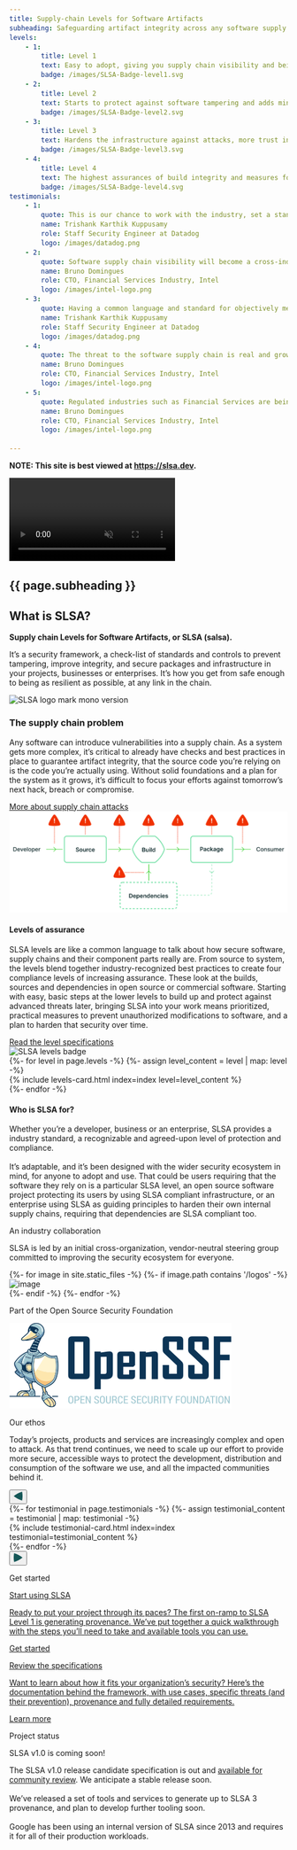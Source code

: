 ```yaml
---
title: Supply-chain Levels for Software Artifacts
subheading: Safeguarding artifact integrity across any software supply chain
levels:
    - 1:
        title: Level 1
        text: Easy to adopt, giving you supply chain visibility and being able to generate provenance
        badge: /images/SLSA-Badge-level1.svg
    - 2:
        title: Level 2
        text: Starts to protect against software tampering and adds minimal build integrity guarantees
        badge: /images/SLSA-Badge-level2.svg
    - 3:
        title: Level 3
        text: Hardens the infrastructure against attacks, more trust integrated into complex systems
        badge: /images/SLSA-Badge-level3.svg
    - 4:
        title: Level 4
        text: The highest assurances of build integrity and measures for dependency management in place
        badge: /images/SLSA-Badge-level4.svg
testimonials:
    - 1:
        quote: This is our chance to work with the industry, set a standard which we can all agree to, and work together to raise the collective bar.
        name: Trishank Karthik Kuppusamy
        role: Staff Security Engineer at Datadog
        logo: /images/datadog.png
    - 2:
        quote: Software supply chain visibility will become a cross-industry need to establish best practices and trusted evidence in each link.
        name: Bruno Domingues
        role: CTO, Financial Services Industry, Intel
        logo: /images/intel-logo.png
    - 3:
        quote: Having a common language and standard for objectively measuring our supply chain security is a must in order to even begin meeting EO 14028.
        name: Trishank Karthik Kuppusamy
        role: Staff Security Engineer at Datadog
        logo: /images/datadog.png
    - 4:
        quote: The threat to the software supply chain is real and growing, 650% from the last year. However, changing development process without slowing down is a major barrier.
        name: Bruno Domingues
        role: CTO, Financial Services Industry, Intel
        logo: /images/intel-logo.png
    - 5:
        quote: Regulated industries such as Financial Services are being more vocal on defining their responsibility on the software supply chain. Having control and traceability as a requirement is taking shape.
        name: Bruno Domingues
        role: CTO, Financial Services Industry, Intel
        logo: /images/intel-logo.png

---
```

<!--{% if false %}-->

**NOTE: This site is best viewed at https://slsa.dev.**

<!--{% endif %}-->

<!-- Hero -->
<section class="hero home flex justify-center items-center relative">
    <video class="absolute object-cover h-full w-full z-0" autoplay muted loop>
      <source src="images/v1.mp4" type="video/mp4">
      Your browser does not support the video tag.
    </video>
    <div class="wrapper inner text-green z-20">
        <h1 class="md:pr-32">{{ page.subheading }}</h1>
    </div>
</section>

<section class="section intro bg-light-green flex justify-center items-center pt-32 pb-16">
    <div class="wrapper inner w-full">
        <div class="flex flex-wrap justify-between items-center">
            <div class="text w-full md:w-1/2">
                <h2 class="h2 mb-8">What is SLSA?</h2>
                <p><strong>Supply chain Levels for Software Artifacts, or SLSA (salsa).</strong></p>
                <p>It’s a security framework, a check-list of standards and controls to prevent tampering, improve integrity, and secure packages and infrastructure in your projects, businesses or enterprises. It’s how you get from safe enough to being as resilient as possible, at any link in the chain.</p>
            </div>
            <div class="w-full md:w-1/3 md:mt-0 mt-8">
                <img src="images/logo-mono.svg" alt="SLSA logo mark mono version">
            </div>
        </div>
    </div>
</section>
<section class="section bg-white flex flex-col justify-center items-center">
    <div class="wrapper inner w-full">
        <div class="flex flex-wrap justify-between items-start">
            <div class="text w-full md:w-1/3">
                <h3 class="h2 p-0">The supply chain problem</h3>
            </div>
            <div class="w-full md:w-1/2 md:mt-0 mt-8">
                <p>Any software can introduce vulnerabilities into a supply chain. As a system gets more complex, it’s critical to already have checks and best practices in place to guarantee artifact integrity, that the source code you’re relying on is the code you’re actually using. Without solid foundations and a plan for the system as it grows, it’s difficult to focus your efforts against tomorrow’s next hack, breach or compromise.</p>
                <a href="spec/{{ site.current_spec_version }}/#supply-chain-threats" class="cta-link h5 font-semibold mt-8">More about supply chain attacks</a>
            </div>
        </div>
        <img class="mt-16 mx-auto w-full md:w-3/4" src="images/SupplyChainDiagram.svg" alt="the supply chain problem image">
    </div>
</section>
<section class="section bg-pastel-green flex flex-col justify-center items-center">
    <div class="wrapper inner w-full">
        <div class="flex flex-wrap justify-between items-center">
            <div class="text w-full md:w-1/2">
                <h4 class="h2 mb-8">Levels of assurance</h4>
                <p>SLSA levels are like a common language to talk about how secure software, supply chains and their component parts really are. From source to system, the levels blend together industry-recognized best practices to create four compliance levels of increasing assurance.
                These look at the builds, sources and dependencies in open source or commercial software. Starting with easy, basic steps at the lower levels to build up and protect against advanced threats later, bringing SLSA into your work means prioritized, practical measures to prevent unauthorized modifications to software, and a plan to harden that security over time.</p>
                <a href="spec/{{ site.current_spec_version }}/levels" class="cta-link h5 font-semibold mt-8">Read the level specifications</a>
            </div>
            <div class="w-full md:w-2/4 md:mt-0 mt-8 pl-12">
                <img class="w-3/4 mx-auto" src="images/badge-exploded.svg" alt="SLSA levels badge">
            </div>
        </div>
        <div class="flex flex-wrap justify-between items-center mt-16 md:-ml-4">
          {%- for level in page.levels -%}
          {%- assign level_content = level | map: level -%}
              <div class="w-full md:w-1/2 md:pl-4 pb-4">
                  {% include levels-card.html index=index level=level_content %}
              </div>
          {%- endfor -%}
        </div>
    </div>
</section>
<section class="section bg-white flex flex-col justify-center items-center">
    <div class="wrapper inner w-full">
        <div class="flex flex-wrap justify-between items-start">
            <div class="text w-full md:w-1/3">
                <h4 class="h2 p-0">Who is SLSA for?</h4>
            </div>
            <div class="w-full md:w-1/2 md:mt-0 mt-8">
                <p>Whether you’re a developer, business or an enterprise, SLSA provides a industry standard, a recognizable and agreed-upon level of protection and compliance.<br><br>
It’s adaptable, and it’s been designed with the wider security ecosystem in mind, for anyone to adopt and use. That could be users requiring that the software they rely on is a particular SLSA level, an open source software project protecting its users by using SLSA compliant infrastructure, or an enterprise using SLSA as guiding principles to harden their own internal supply chains, requiring that dependencies are SLSA compliant too.</p>
            </div>
        </div>
    </div>
</section>
<section class="section bg-pastel-green flex flex-col justify-center items-center">
    <div class="wrapper inner w-full">
        <div class="flex flex-col justify-center items-center mb-16 text-center md:w-2/3 relative mx-auto">
            <p class="h2 mb-10">An industry collaboration</p>
            <p>SLSA is led by an initial cross-organization, vendor-neutral steering group committed to improving the security ecosystem for everyone.</p>
        </div>
        <div class="flex flex-wrap justify-center items-center text-center w-full relative mx-auto">
            {%- for image in site.static_files -%}
                {%- if image.path contains '/logos' -%}
                    <div class="w-full md:w-1/4 mb-12">
                        <img class="mx-auto w-5/12 md:8/12 h-auto" src="{{ site.baseurl }}{{ image.path }}" alt="image" />
                    </div>
                {%- endif -%}
            {%- endfor -%}
        </div>
    </div>
    <div class="wrapper inner w-full">
        <div class="flex flex-col justify-center items-center mb-16 text-center md:w-2/3 relative mx-auto">
            <p class="h2 mb-10">Part of the Open Source Security Foundation</p>
        </div>
        <div class="flex flex-wrap justify-center items-center text-center w-full relative mx-auto">
            <div class="w-full md:w-1/4 mb-12">
                <img src="images/openssf.svg" alt="OpenSSF logo" />
            </div>
        </div>
    </div>
</section>
<section x-data="{swiper: null}" x-init="swiper = new Swiper($refs.container, {
      loop: true,
      slidesPerView: 1,
      spaceBetween: 0,
      dots: true,
      breakpoints: {
        640: {
          slidesPerView: 1,
          spaceBetween: 0,
        },
        768: {
          slidesPerView: 1,
          spaceBetween: 0,
        },
        1024: {
          slidesPerView: 1,
          spaceBetween: 0,
        },
      },
    })"
  class="section bg-white flex flex-col justify-center items-center">
    <div class="wrapper inner w-full">
        <div class="flex flex-col justify-center items-center mb-16 text-center md:w-2/3 relative mx-auto">
            <p class="h2 mb-10">Our ethos</p>
            <p>Today’s projects, products and services are increasingly complex and open to attack. As that trend continues, we need to scale up our effort to provide more secure, accessible ways to protect the development, distribution and consumption of the software we use, and all the impacted communities behind it.</p>
        </div>
      <div class="w-full md:w-2/3 relative mx-auto">
        <div class="absolute inset-y-0 left-0 z-10 flex items-center">
            <button @click="swiper.slidePrev()"
                class="-ml-2 lg:-ml-12 flex justify-center items-center w-10 h-10 focus:outline-none">
                    <svg width="16" height="17" viewBox="0 0 16 17" fill="none" xmlns="http://www.w3.org/2000/svg"><path d="M15.2033 16.6509C16.2656 11.3624 16.2656 5.93933 15.2033 0.650878C9.66355 2.45134 4.4952 5.16732 3.49691e-07 8.65088C4.4952 12.1344 9.66355 14.8504 15.2033 16.6509Z" fill="#155757"/></svg>
                </button>
        </div>
        <div class="swiper-container" x-ref="container">
            <div class="swiper-wrapper">
              <!-- Slides -->
              {%- for testimonial in page.testimonials -%}
                  {%- assign testimonial_content = testimonial | map: testimonial -%}
                  <div class="swiper-slide p-4 bg-light-green rounded-lg">
                      {% include testimonial-card.html index=index testimonial=testimonial_content %}
                  </div>
              {%- endfor -%}
            </div>
        </div>
        <div class="absolute inset-y-0 right-0 z-10 flex items-center">
            <button @click="swiper.slideNext()"
                    class="-mr-2 lg:-mr-12 flex justify-center items-center w-10 h-10 focus:outline-none">
                    <svg width="16" height="17" viewBox="0 0 16 17" fill="none" xmlns="http://www.w3.org/2000/svg"><path d="M0.796665 16.6509C-0.265559 11.3624 -0.26556 5.93933 0.796663 0.650878C6.33645 2.45134 11.5048 5.16732 16 8.65088C11.5048 12.1344 6.33645 14.8504 0.796665 16.6509Z" fill="#155757"/></svg>
            </button>
        </div>
      </div>
    </div>
</section>
<section class="section bg-light-green flex justify-center items-center">
    <div class="wrapper inner w-full">
        <div class="flex flex-col justify-center items-center text-center md:mb-16 md:w-2/3 relative mx-auto">
            <p class="h2 mb-8">Get started</p>
        </div>
        <div class="flex flex-wrap justify-center w-6/7 mx-auto md:-ml-4">
            <div class="w-full md:w-1/2 getting_started_card md:pl-4 mb-8 md:mb-0">
              <a href="get-started#reaching-slsa-level-1" class="hover:no-underline">
                  <div class="bg-white h-full rounded-lg p-10 flex flex-col">
                      <p class="h3 font-semibold mb-8 md:mb-6">Start using SLSA</p>
                      <p>Ready to put your project through its paces? The first on-ramp to SLSA Level 1 is generating provenance. We’ve put together a quick walkthrough with the steps you’ll need to take and available tools you can use.</p>
                      <p class="cta-link h5 font-semibold mt-auto pt-8 md:pt-0">Get started</p>
                  </div>
                </a>
            </div>
            <div class="w-full md:w-1/2 getting_started_card md:pl-4">
              <a href="spec/{{ site.current_spec_version }}/#specifications" class="hover:no-underline">
                  <div class="bg-white h-full rounded-lg p-10 flex flex-col">
                      <p class="h3 font-semibold mb-8 md:mb-6">Review the specifications</p>
                      <p>Want to learn about how it fits your organization’s security? Here’s the documentation behind the framework, with use cases, specific threats (and their prevention), provenance and fully detailed requirements.</p>
                      <p class="cta-link h5 font-semibold mt-auto pt-8 md:pt-0">Learn more</p>
                  </div>
                </a>
            </div>
        </div>
    </div>
</section>
<section class="section bg-green-dark flex justify-center items-center">
    <div class="wrapper inner w-full">
        <div class="flex flex-wrap justify-between items-start text-white">
            <div class="text w-full md:w-1/3">
                <p class="h2 p-0">Project status</p>
            </div>
            <div class="w-full md:w-1/2">
                <div class="rounded-lg text-green p-5 border border-green-400 inline-block mt-8 md:mt-0 mb-8 h4 font-semibold">SLSA v1.0 is coming soon!</div>
                <p>The SLSA v1.0 release candidate specification is out and <a href="/blog/2023/02/slsa-v1-rc">available for community review</a>. We anticipate a stable release soon. <br><br>
We’ve released a set of tools and services to generate up to SLSA 3 provenance, and plan to develop further tooling soon.<br><br>
Google has been using an internal version of SLSA since 2013 and requires it for all of their production workloads.</p>
            </div>
        </div>
    </div>
</section>

